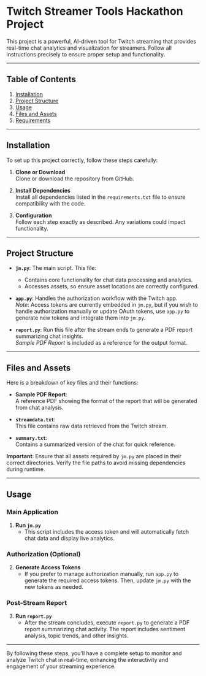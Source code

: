 # Twitch Streamer Tools Hackathon Project

This project is a powerful, AI-driven tool for Twitch streaming that provides real-time chat analytics and visualization for streamers. Follow all instructions precisely to ensure proper setup and functionality.

---

## Table of Contents
1. [Installation](#installation)
2. [Project Structure](#project-structure)
3. [Usage](#usage)
4. [Files and Assets](#files-and-assets)
5. [Requirements](#requirements)

---

## Installation
To set up this project correctly, follow these steps carefully:

1. **Clone or Download**  
   Clone or download the repository from GitHub.

2. **Install Dependencies**  
   Install all dependencies listed in the `requirements.txt` file to ensure compatibility with the code.

3. **Configuration**  
   Follow each step exactly as described. Any variations could impact functionality.

---

## Project Structure
- **`jm.py`**: The main script. This file:
  - Contains core functionality for chat data processing and analytics.
  - Accesses assets, so ensure asset locations are correctly configured.

- **`app.py`**: Handles the authorization workflow with the Twitch app.  
   *Note*: Access tokens are currently embedded in `jm.py`, but if you wish to handle authorization manually or update OAuth tokens, use `app.py` to generate new tokens and integrate them into `jm.py`.

- **`report.py`**: Run this file after the stream ends to generate a PDF report summarizing chat insights.  
   *Sample PDF Report* is included as a reference for the output format.

---

## Files and Assets
Here is a breakdown of key files and their functions:

- **Sample PDF Report**:  
  A reference PDF showing the format of the report that will be generated from chat analysis.

- **`streamdata.txt`**:  
  This file contains raw data retrieved from the Twitch stream.

- **`summary.txt`**:  
  Contains a summarized version of the chat for quick reference.

**Important**: Ensure that all assets required by `jm.py` are placed in their correct directories. Verify the file paths to avoid missing dependencies during runtime.

---

## Usage

### Main Application
1. **Run `jm.py`**  
   - This script includes the access token and will automatically fetch chat data and display live analytics.

### Authorization (Optional)
2. **Generate Access Tokens**  
   - If you prefer to manage authorization manually, run `app.py` to generate the required access tokens. Then, update `jm.py` with the new tokens as needed.

### Post-Stream Report
3. **Run `report.py`**  
   - After the stream concludes, execute `report.py` to generate a PDF report summarizing chat activity. The report includes sentiment analysis, topic trends, and other insights.

---

By following these steps, you’ll have a complete setup to monitor and analyze Twitch chat in real-time, enhancing the interactivity and engagement of your streaming experience.
